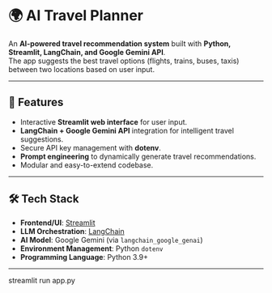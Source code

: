 # 🌍 AI Travel Planner

An **AI-powered travel recommendation system** built with **Python, Streamlit, LangChain, and Google Gemini API**.  
The app suggests the best travel options (flights, trains, buses, taxis) between two locations based on user input.  

---

## 🚀 Features
- Interactive **Streamlit web interface** for user input.  
- **LangChain + Google Gemini API** integration for intelligent travel suggestions.  
- Secure API key management with **dotenv**.  
- **Prompt engineering** to dynamically generate travel recommendations.  
- Modular and easy-to-extend codebase.  

---

## 🛠️ Tech Stack
- **Frontend/UI**: [Streamlit](https://streamlit.io/)  
- **LLM Orchestration**: [LangChain](https://www.langchain.com/)  
- **AI Model**: Google Gemini (via `langchain_google_genai`)  
- **Environment Management**: Python `dotenv`  
- **Programming Language**: Python 3.9+  

---

streamlit run app.py

